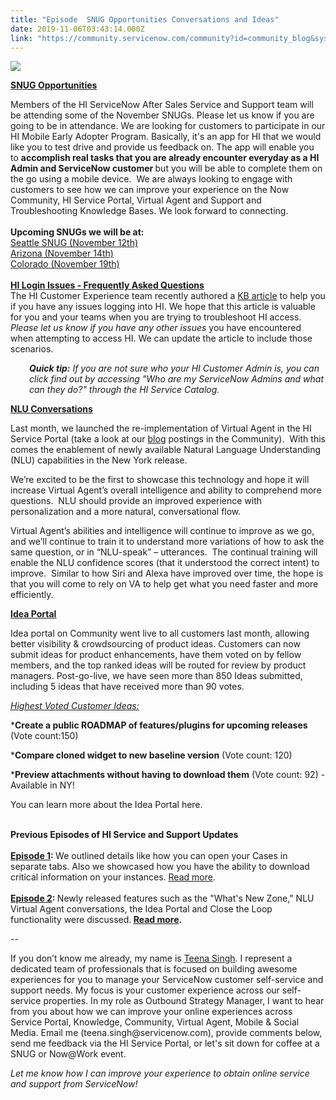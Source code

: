 ```yaml
---
title: "Episode  SNUG Opportunities Conversations and Ideas"
date: 2019-11-06T03:43:14.000Z
link: "https://community.servicenow.com/community?id=community_blog&sys_id=6e79a27bdbf4481413b5fb24399619a9"
---
```

<p><span style="text-decoration: underline;"><strong><img style="max-width: 100%; max-height: 480px;" src="https://community.servicenow.com/cf1f7eec1b894c10a59033f2cd4bcb06.iix" /></strong></span></p>
<p><span style="text-decoration: underline;"><strong>SNUG Opportunities</strong></span></p>
<p>Members of the HI <span class="normaltextrun">ServiceNow After Sales Service and Support</span> team will be attending some of the November SNUGs. Please let us know if you are going to be in attendance. We are looking for customers to participate in our HI Mobile Early Adopter Program. Basically, it&#39;s an app for HI that we would like you to test drive and provide us feedback on. The app will enable you to <strong>accomplish real tasks that you are already encounter everyday as a HI Admin and ServiceNow customer </strong>but you will be able to complete them on the go using a mobile device.  We are always looking to engage with customers to see how we can improve your experience on the Now Community, HI Service Portal, Virtual Agent and Support and Troubleshooting Knowledge Bases. We look forward to connecting. <br /><br /><strong>Upcoming SNUGs we will be at: </strong><br /><a href="https://community.servicenow.com/community?id&#61;community_event&amp;sys_id&#61;87291d2a1b54c850ada243f6fe4bcb54" target="_blank" rel="noopener noreferrer nofollow">Seattle SNUG (November 12th)</a><br /><a href="https://community.servicenow.com/community?id&#61;community_event&amp;sys_id&#61;b3eb14d0dbd8c0d05129a851ca961959" target="_blank" rel="noopener noreferrer nofollow">Arizona (November 14th)</a><br /><a href="https://community.servicenow.com/community?id&#61;community_event&amp;sys_id&#61;21e1361bdbe4cc90feb1a851ca9619b6" rel="nofollow">Colorado (November 19th)<br /><br /></a><strong><a href="https://hi.service-now.com/kb_view.do?sysparm_article&#61;KB0781690" target="_blank" rel="noopener noreferrer nofollow">HI Login Issues - Frequently Asked Questions</a></strong><br />The HI Customer Experience team recently authored a <a href="https://hi.service-now.com/kb_view.do?sysparm_article&#61;KB0781690" target="_blank" rel="noopener noreferrer nofollow">KB article</a> to help you if you have any issues logging into HI. We hope that this article is valuable for you and your teams when you are trying to troubleshoot HI access. <em>Please let us know if you have any other issues</em> you have encountered when attempting to access HI. We can update the article to include those scenarios. </p>
<p style="padding-left: 30px;"><em><strong>Quick tip:</strong> If you are not sure who your HI Customer Admin is, you can click find out by accessing &#34;Who are my ServiceNow Admins and what can they do?&#34; through the HI Service Catalog. </em></p>
<p><span style="text-decoration: underline;"><strong>NLU Conversations</strong></span><em><strong><br /></strong></em></p>
<p>Last month, we launched the re-implementation of Virtual Agent in the HI Service Portal (take a look at our <a href="https://community.servicenow.com/community?id&#61;community_blog&amp;sys_id&#61;8218ede5db18c8105129a851ca9619b8&amp;view_source&#61;searchResult" target="_blank" rel="noopener noreferrer nofollow">blog</a> postings in the Community).  With this comes the enablement of newly available Natural Language Understanding (NLU) capabilities in the New York release.</p>
<p>We’re excited to be the first to showcase this technology and hope it will increase Virtual Agent’s overall intelligence and ability to comprehend more questions.  NLU should provide an improved experience with personalization and a more natural, conversational flow.</p>
<p>Virtual Agent’s abilities and intelligence will continue to improve as we go, and we’ll continue to train it to understand more variations of how to ask the same question, or in “NLU-speak” – utterances.  The continual training will enable the NLU confidence scores (that it understood the correct intent) to improve.  Similar to how Siri and Alexa have improved over time, the hope is that you will come to rely on VA to help get what you need faster and more efficiently.</p>
<p><strong><span style="text-decoration: underline;"><a href="https://community.servicenow.com/community?id&#61;ideas_list&amp;sysparm_module_id&#61;enhancement_requests" target="_blank" rel="noopener noreferrer nofollow">Idea Portal</a></span></strong></p>
<p>Idea portal on Community went live to all customers last month, allowing better visibility &amp; crowdsourcing of product ideas. Customers can now submit ideas for product enhancements, have them voted on by fellow members, and the top ranked ideas will be routed for review by product managers. Post-go-live, we have seen more than 850 Ideas submitted, including 5 ideas that have received more than 90 votes.</p>
<p><span style="text-decoration: underline;"><em>Highest Voted Customer Ideas:</em></span></p>
<p>*<strong>Create a public ROADMAP of features/plugins for upcoming releases</strong> (Vote count:150)</p>
<p>*<strong>Compare cloned widget to new baseline version</strong> (Vote count: 120)</p>
<p>*<strong>Preview attachments without having to download them</strong> (Vote count: 92) - Available in NY!</p>
<p>You can learn more about the Idea Portal <a target="_blank">here</a>.</p>
<p><br /><strong>Previous Episodes of HI Service and Support Updates</strong><br /><br /><a style="font-weight: bold;" href="https://community.servicenow.com/community?id&#61;community_blog&amp;sys_id&#61;7f31368adb7abf800be6a345ca9619d4" target="_blank" rel="noopener noreferrer nofollow">Episode 1</a><strong>: </strong>We outlined details like how you can open your Cases in separate tabs. Also we showcased how you have the ability to download critical information on your instances. <a href="https://community.servicenow.com/community?id&#61;community_blog&amp;sys_id&#61;7f31368adb7abf800be6a345ca9619d4" target="_blank" rel="noopener noreferrer nofollow">Read more</a>. <br /><br /><strong><a href="https://community.servicenow.com/community?id&#61;community_blog&amp;sys_id&#61;339cbd51db1cc454d82ffb24399619c3" target="_blank" rel="noopener noreferrer nofollow">Episode 2</a>: </strong>Newly released features such as the &#34;What&#39;s New Zone,&#34; NLU Virtual Agent conversations, the Idea Portal and Close the Loop functionality were discussed.<strong> <a href="https://community.servicenow.com/community?id&#61;community_blog&amp;sys_id&#61;339cbd51db1cc454d82ffb24399619c3" target="_blank" rel="noopener noreferrer nofollow">Read more</a>. <br /></strong></p>
<p>--</p>
<p>If you don’t know me already, my name is <a href="https://www.linkedin.com/in/teenasingh/" target="_blank" rel="noopener noreferrer nofollow">Teena Singh</a>. I represent a dedicated team of professionals that is focused on building awesome experiences for you to manage your ServiceNow customer self-service and support needs. My focus is your customer experience across our self-service properties. In my role as Outbound Strategy Manager, I want to hear from you about how we can improve your online experiences across Service Portal, Knowledge, Community, Virtual Agent, Mobile &amp; Social Media. Email me (teena.singh&#64;servicenow.com), provide comments below, send me feedback via the HI Service Portal, or let&#39;s sit down for coffee at a SNUG or Now&#64;Work event. </p>
<p><em>Let me know how I can improve your experience to obtain online service and support from ServiceNow!</em></p>